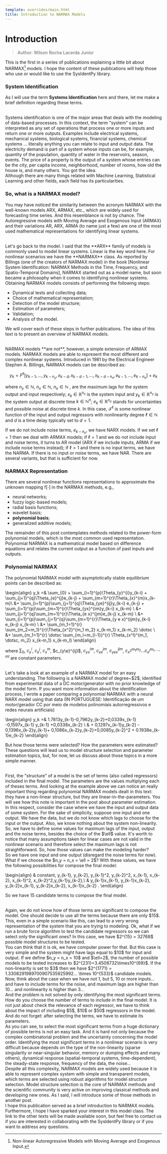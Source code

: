 ```yaml
---
template: overrides/main.html
title: Introduction to NARMAX Models
---
```


# Introduction

> Author: Wilson Rocha Lacerda Junior

This is the first in a series of publications explaining a little bit about NARMAX[^1] models. I hope the content of these publications will help those who use or would like to use the SysIdentPy library.


### System Identification

As I will use the term **Systems Identification** here and there, let me make a brief definition regarding these terms.

<br>
Systems identification is one of the major areas that deals with the modeling of data-based processes. In this context, the term "system" can be interpreted as any set of operations that process one or more inputs and return one or more outputs. Examples include electrical systems, mechanical systems, biological systems, financial systems, chemical systems … literally anything you can relate to input and output data. The electricity demand is part of a system whose inputs can be, for example, quantity of the population, quantity of water in the reservoirs, season, events. The price of a property is the output of a system whose entries can be the city, per capita income, neighborhood, number of rooms, how old the house is, and many others. You got the idea.  

<br>
Although there are many things related with Machine Learning, Statistical Learning and other fields,  each field has its particularities.  


### So, what is a NARMAX model?

You may have noticed the similarity between the acronym NARMAX with the well-known models ARX, ARMAX, etc., which are widely used for forecasting time series. And this resemblance is not by chance. The Autoregressive models with Moving Average and Exogenous Input (ARMAX) and their variations AR, ARX, ARMA (to name just a few) are one of the most used mathematical representations for identifying linear systems.  

<br>
Let's go back to the model. I said that the **ARX** family of models is commonly used to model linear systems. Linear is the key word here. For nonlinear scenarios we have the **NARMAX** class. As reported by Billings (one of the creators of NARMAX model) in the book [Nonlinear System Identification: NARMAX Methods in the Time, Frequency, and Spatio-Temporal Domains],  NARMAX started out as a model name, but soon became a philosophy when it comes to identifying nonlinear systems. Obtaining NARMAX models consists of performing the following steps:
  
  [^1]:
    Non-linear Autoregressive Models with Moving Average and Exogenous Input.
  
  [Nonlinear System Identification: NARMAX Methods in the Time, Frequency, and Spatio-Temporal Domains]: https://www.wiley.com/en-us/Nonlinear+System+Identification:+NARMAX+Methods+in+the+Time,+Frequency,+and+Spatio+Temporal+Domains-p-9781119943594

- Dynamical tests and collecting data;
- Choice of mathematical representation;
- Detection of the model structure;
- Estimation of parameters;
- Validation;
- Analysis of the model.

We will cover each of these steps in further publications. The idea of this text is to present an overview of NARMAX models.

<br>
NARMAX models **are not**, however, a simple extension of ARMAX models. NARMAX models are able to represent the most different and complex nonlinear systems. Introduced in 1981 by the Electrical Engineer Stephen A. Billings, NARMAX models can be described as:

$$
    y_k= F^\ell[y_{k-1}, \dotsc, y_{k-n_y},x_{k-d}, x_{k-d-1}, \dotsc, x_{k-d-n_x}, e_{k-1}, \dotsc, e_{k-n_e}] + e_k
$$

where $n_y\in \mathbb{N}$, $n_x \in \mathbb{N}$, $n_e \in \mathbb{N}$ , are the maximum lags for the system output and input respectively; $x_k \in \mathbb{R}^{n_x}$ is the system input and $y_k \in \mathbb{R}^{n_y}$ is the system output at discrete time $k \in \mathbb{N}^n$; $e_k \in \mathbb{R}^{n_e}$ stands for uncertainties and possible noise at discrete time $k$. In this case, $\mathcal{F}^\ell$ is some nonlinear function of the input and output regressors with nonlinearity degree $\ell \in \mathbb{N}$ and $d$ is a time delay typically set to $d=1$.

If we do not include noise terms, $e_{k-n_e}$, we have NARX models. If we set $\ell = 1$ then we deal with ARMAX models; if $\ell = 1$ and we do not include input and noise terms, it turns to AR model (ARX if we include inputs, ARMA if we include noise terms instead); if $\ell>1$ and there is no input terms, we have the NARMA. If there is no input or noise terms, we have NAR. There are several variants, but that is sufficient for now.

### NARMAX Representation

There are several nonlinear functions representations to approximate the unknown mapping $\mathrm{f}[\cdot]$ in the NARMAX methods, e.g.,

- neural networks;
- fuzzy logic-based models;
- radial basis functions;
- wavelet basis;
- **polynomial basis**;
- generalized additive models;

The remainder of this post contemplates methods related to the power-form polynomial models, which is the most common used representation. Polynomial NARMAX is a mathematical model based on difference equations and relates the current output as a function of past inputs and outputs.

### Polynomial NARMAX

The polynomial NARMAX model with asymptotically stable equilibrium points can be described as:

\begin{align}
    y_k =& \sum_{0} + \sum_{i=1}^{p}\Theta_{y}^{i}y_{k-i} + \sum_{j=1}^{q}\Theta_{e}^{j}e_{k-j} + \sum_{m=1}^{r}\Theta_{x}^{m}x_{k-m}\\
    &+ \sum_{i=1}^{p}\sum_{j=1}^{q}\Theta_{ye}^{ij}y_{k-i} e_{k-j} + \sum_{i=1}^{p}\sum_{m=1}^{r}\Theta_{yx}^{im}y_{k-i} x_{k-m} \\
    &+ \sum_{j=1}^{q}\sum_{m=1}^{r}\Theta_{e x}^{jm}e_{k-j} x_{k-m} \\
    &+ \sum_{i=1}^{p}\sum_{j=1}^{q}\sum_{m=1}^{r}\Theta_{y e x}^{ijm}y_{k-i} e_{k-j} x_{k-m} \\
    &+ \sum_{m_1=1}^{r} \sum_{m_2=m_1}^{r}\Theta_{x^2}^{m_1 m_2} x_{k-m_1} x_{k-m_2} \dotsc \\
    &+ \sum_{m_1=1}^{r} \dotsc \sum_{m_l=m_{l-1}}^{r} \Theta_{x^l}^{m_1, \dotsc, m_2} x_{k-m_1} x_{k-m_l}
\end{align}

where $\sum\nolimits_{0}$, $c_{y}^{i}$, $c_{e}^{j}$, $c_{x}^{m}$, $c_{y\e}^{ij}$, $c_{yx}^{im}$, $c_{e x}^{jm}$, $c_{y e x}^{ijm}$, $c_{x^2}^{m_1 m_2} \dotsc c_{x^l}^{m_1, \dotsc, ml}$ are constant parameters.

<br>
Let's take a look at an example of a NARMAX model for an easy understanding. The following is a NARMAX model of degree~$2$, identified from experimental data of a DC motor/generator with no prior knowledge of the model form. If you want more information about the identification process, I wrote a paper comparing a polynomial NARMAX with a neural NARX model using that data (IN PORTUGUESE: Identificação de um motor/gerador CC por meio de modelos polinomiais autorregressivos e redes neurais artificiais)

\begin{align}
    y_k =& 1.7813y_{k-1}-0,7962y_{k-2}+0,0339x_{k-1} -0,1597x_{k-1} y_{k-1} +0,0338x_{k-2} \\
    & + 0,1297x_{k-1}y_{k-2} - 0,1396x_{k-2}y_{k-1}+ 0,1086x_{k-2}y_{k-2}+0,0085y_{k-2}^2 + 0.1938e_{k-1}e_{k-2}
\end{align}

But how those terms were selected? How the parameters were estimated? These questions will lead us to model structure selection and parameter estimation topics, but, for now,  let us discuss about those topics in a more simple manner.

<br>
First, the "structure" of a model is the set of terms (also called regressors) included in the final model. The parameters are the values multiplying each of theses terms. And looking at the example above we can notice an really important thing regarding polynomial NARMAX models dealt in this text: they have a non-linear structure, but they are linear-in-the-parameters. You will see how this note is important in the post about parameter estimation.

<br>
In this respect, consider the case where we have the input and output data of some system. For the sake of simplicity, suppose one input and one output. We have the data, but we do not know which lags to choose for the input or the output. Also, we know nothing about the system non-linearity. So, we have to define some values for maximum lags of the input, output and the noise terms, besides the choice of the $\ell$ value. It's worth to notice that many assumptions taken for linear cases are not valid in the nonlinear scenario and therefore select the maximum lags is not straightforward. So, how those values can make the modeling harder?

<br>
So we have one input and one output (disregard the noise terms for now). What if we choose the $n_y = n_x = \ell = 2$? With these values, we have the following possibilities for compose the final model:

\begin{align}
    & constant, y_{k-1}, y_{k-2}, y_{k-1}^2, y_{k-2}^2, x_{k-1}, x_{k-2}, x_{k-1}^2, x_{k-2}^2,y_{k-1}y_{k-2},\\
    & y_{k-1}x_{k-1}, y_{k-1}x_{k-2}, y_{k-2}x_{k-1}, y_{k-2}x_{k-2}, x_{k-1}x_{k-2} .
\end{align}

So we have $15$ candidate terms to compose the final model.

<br>
Again, we do not know how of those terms are significant to compose the model. One should decide to use all the terms because there are only $15$. This, even in a simple scenario like this, can lead to a very wrong representation of the system that you are trying to modeling. Ok, what if we run a brute force algorithm to test the candidate regressors so we can select only the significant ones? In this case, we have $2^{15} = 32768$ possible model structures to be tested.

<br>
You can think that it is ok, we have computer power for that. But this case is very simple and the system might have lags equal to $10$ for input and output. If we define $n_y = n_x = 10$ and $\ell=2$, the number of possible models to be tested increases to $2^{231}=3.4508732\times10^{69}$. If the non-linearity is set to $3$ then we have $2^{1771} = 1.3308291989700907535925992... \times 10^{533}$ candidate models.

<br>
Now, think about the case when we have not 1, but 5, 10 or more inputs... and have to include terms for the noise, and maximum lags are higher than 10... and nonlinearity is higher than 3...

<br>
And the problem is not solved by only identifying the most significant terms. How do you choose the number of terms to include in the final model. It is not just about check the relevance of each regressor, we have to think about the impact of including $5$, $10$ or $50$ regressors in the model. And do not forget: after selecting the terms, we have to estimate its parameters.

<br>
As you can see, to select the most significant terms from a huge dictionary of possible terms is not an easy task. And it is hard not only because the complex combinatorial problem and the uncertainty concerning the model order. Identifying the most significant terms in a nonlinear scenario is very difficult because depends on the type of the non-linearity (sparse singularity or near-singular behavior, memory or dumping effects and many others), dynamical response (spatial-temporal systems, time-dependent), the steady-state response,  frequency of the data, the noise...

<br>
Despite all this complexity, NARMAX models are widely used because it is able to represent complex system with simple and transparent models, which terms are selected using robust algorithms for model structure selection. Model structure selection is the core of NARMAX methods and the scientific community is very active on improving classical methods and developing new ones. As I said, I will introduce some of those methods in another post.

<br>
I hope this publication served as a brief introduction to NARMAX models. Furthermore, I hope I have sparked your interest in this model class. The link to the other texts will be made available soon, but feel free to contact us if you are interested in collaborating with the SysIdentPy library or if you want to address any questions.
